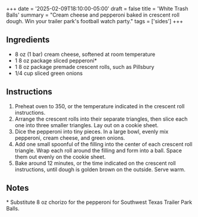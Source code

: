 +++
date = '2025-02-09T18:10:00-05:00'
draft = false
title = 'White Trash Balls'
summary = "Cream cheese and pepperoni baked in crescent roll dough. Win your trailer park's football watch party."
tags = ['sides']
+++
## Ingredients

- 8 oz (1 bar) cream cheese, softened at room temperature
- 1 8 oz package sliced pepperoni*
- 1 8 oz package premade crescent rolls, such as Pillsbury
- 1/4 cup sliced green onions

## Instructions

1. Preheat oven to 350, or the temperature indicated in the crescent roll instructions.
2. Arrange the crescent rolls into their separate triangles, then slice each one into three smaller triangles. Lay out on a cookie sheet.
3. Dice the pepperoni into tiny pieces. In a large bowl, evenly mix pepperoni, cream cheese, and green onions. 
4. Add one small spoonful of the filling into the center of each crescent roll triangle. Wrap each roll around the filling and form into a ball. Space them out evenly on the cookie sheet.
5. Bake around 12 minutes, or the time indicated on the crescent roll instructions, until dough is golden brown on the outside. Serve warm.

## Notes

\* Substitute 8 oz chorizo for the pepperoni for Southwest Texas Trailer Park Balls.
